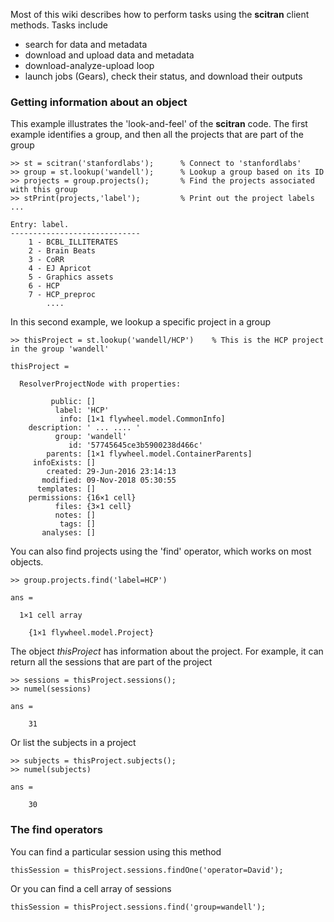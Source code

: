 Most of this wiki describes how to perform tasks using the **scitran** client methods. Tasks include

* search for data and metadata
* download and upload data and metadata
* download-analyze-upload loop
* launch jobs (Gears), check their status, and download their outputs

### Getting information about an object

This example illustrates the 'look-and-feel' of the **scitran** code.  The first example identifies a group, and then all the projects that are part of the group
```
>> st = scitran('stanfordlabs');      % Connect to 'stanfordlabs'
>> group = st.lookup('wandell');      % Lookup a group based on its ID
>> projects = group.projects();       % Find the projects associated with this group
>> stPrint(projects,'label');         % Print out the project labels ...

Entry: label.
-----------------------------
	1 - BCBL_ILLITERATES 
	2 - Brain Beats 
	3 - CoRR 
	4 - EJ Apricot 
	5 - Graphics assets 
	6 - HCP 
	7 - HCP_preproc 
        ....
```

In this second example, we lookup a specific project in a group
```
>> thisProject = st.lookup('wandell/HCP')    % This is the HCP project in the group 'wandell'

thisProject = 

  ResolverProjectNode with properties:

         public: []
          label: 'HCP'
           info: [1×1 flywheel.model.CommonInfo]
    description: ' ... .... '
          group: 'wandell'
             id: '57745645ce3b5900238d466c'
        parents: [1×1 flywheel.model.ContainerParents]
     infoExists: []
        created: 29-Jun-2016 23:14:13
       modified: 09-Nov-2018 05:30:55
      templates: []
    permissions: {16×1 cell}
          files: {3×1 cell}
          notes: []
           tags: []
       analyses: []

```
You can also find projects using the 'find' operator, which works on most objects.
```
>> group.projects.find('label=HCP')

ans =

  1×1 cell array

    {1×1 flywheel.model.Project}
```
The object _thisProject_ has information about the project. For example, it can return all the sessions that are part of the project
```
>> sessions = thisProject.sessions();
>> numel(sessions)

ans =

    31
```
Or list the subjects in a project
```
>> subjects = thisProject.subjects();
>> numel(subjects)

ans =

    30
```

### The find operators

You can find a particular session using this method
```
thisSession = thisProject.sessions.findOne('operator=David');
```
Or you can find a cell array of sessions
```
thisSession = thisProject.sessions.find('group=wandell');
```
